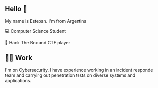 ## Hello 👋

My name is Esteban. I'm from Argentina

<p>💻 Computer Science Student</p>
<p>👾 Hack The Box and CTF player</p>

## 👨‍💻 Work

<p>I'm on Cybersecurity. I have experience working in an incident responde team and carrying out penetration tests on diverse systems and applications.</p>



<!--
**estebanramos/estebanramos** is a ✨ _special_ ✨ repository because its `README.md` (this file) appears on your GitHub profile.

Here are some ideas to get you started:

- 🔭 I’m currently working on ...
- 🌱 I’m currently learning ...
- 👯 I’m looking to collaborate on ...
- 🤔 I’m looking for help with ...
- 💬 Ask me about ...
- 📫 How to reach me: ...
- 😄 Pronouns: ...
- ⚡ Fun fact: ...
-->

